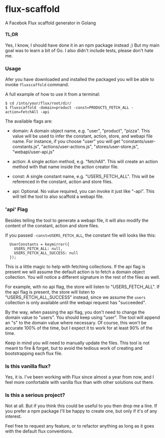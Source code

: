 # flux-scaffold
A Facebok Flux scaffold generator in Golang

#### TL;DR
Yes, I know, I should have done it in an npm package instead ;) But my main goal was to learn a bit of Go.
I  also didn't include tests, please don't hate me.

### Usage
Afer you have downloaded and installed the packaged you will be able to invoke `fluxscaffold` command.

A full example of how to use it from a terminal:

```
$ cd /into/your/flux/root/dir/
$ fluxscaffold -domain=product -const=PRODUCTS_FETCH_ALL -action=fetchAll -api
```

The available flags are:
* domain: A domain object name, e.g. "user", "product", "pizza". This value will be used to infer the constant,
action, store, and webapi file name. For instance, if you choose "user" you will get "constants/user-constants.js",
"actions/user-actions.js", "stores/user-store.js", "webapi/user-api.js"

* action: A single action method, e.g. "fetchAll". This will create an action method with that name inside the
action creator file.

* const: A single constant name, e.g. "USERS_FETCH_ALL". This will be referenced in the constant, action and store
files.

* api: Optional. No value required, you can invoke it just like "-api". This will tell the tool to also scaffold a
webapi file.

### 'api' Flag
Besides telling the tool to generate a webapi file, it will also modify the content of the constant, action and store
files.

If you passed `-const=USERS_FETCH_ALL`, the constant file will looks like this:

```
  UserConstants = keymirror({
    USERS_FETCH_ALL: null,
    USERS_FETCH_ALL_SUCCESS: null
  });
```

This is a little magic to help with fetching collections. If the api flag is present we will assume the default
action is to fetch a domain object collection. You will notice a different signature in the rest of the files as well.

For example, with no api flag, the store  will listen to "USERS_FETCH_ALL". If the api flag is present,
the store will listen to "USERS_FETCH_ALL_SUCCESS" instead, since we assume the `users` collection is only available
until the webapi request has "succeeded".

By the way, when passing the api flag, you don't need to change the domain value to "users". You should keep
using "user". The tool will append an "s" to the domain value where necessary. Of course, this won't be accurate
100% of the time, but I expect it to work for at least 90% of the time.

Keep in mind you will need to manually update the files. This tool is not meant to fire & forget, but to avoid
the tedious work of creating and bootstrapping each flux file.

### Is this vanilla flux?
Yes, it is. I've been working with Flux since almost a year from now, and I feel more confortable with vanilla flux
than with other solutions out there.

### Is this a serious project?
Not at all. But if you think this could be useful to you then drop me a line. If you prefer a npm package I'll be
happy to create one, but only if it's of any interest.

Feel free to request any feature, or to refactor anything as long as it goes with the default flux conventions.
